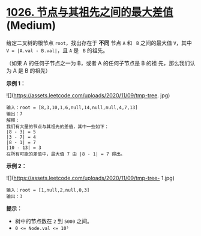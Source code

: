 # [1026. 节点与其祖先之间的最大差值](https://leetcode.cn/problems/maximum-difference-between-node-and-ancestor/) (Medium)

给定二叉树的根节点 `root`，找出存在于 **不同** 节点 `A` 和 `
B` 之间的最大值 `V`，其中 `V = |A.val - B.val|`，且 `A` 是 `
B` 的祖先。

（如果 A 的任何子节点之一为 B，或者 A 的任何子节点是 B 的祖
先，那么我们认为 A 是 B 的祖先）

**示例 1：**

![](https://assets.leetcode.com/uploads/2020/11/09/tmp-tree.
jpg)

```
输入：root = [8,3,10,1,6,null,14,null,null,4,7,13]
输出：7
解释：
我们有大量的节点与其祖先的差值，其中一些如下：
|8 - 3| = 5
|3 - 7| = 4
|8 - 1| = 7
|10 - 13| = 3
在所有可能的差值中，最大值 7 由 |8 - 1| = 7 得出。

```

**示例 2：**

![](https://assets.leetcode.com/uploads/2020/11/09/tmp-tree-
1.jpg)

```
输入：root = [1,null,2,null,0,3]
输出：3

```

**提示：**

- 树中的节点数在 `2` 到 `5000` 之间。
- `0 <= Node.val <= 10⁵`
